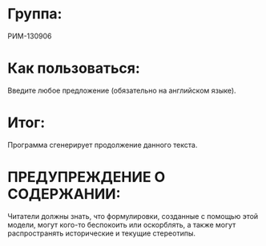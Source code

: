 # Группа: 
РИМ-130906
# Как пользоваться:
Введите любое предложение (обязательно на английском языке).
# Итог:
Программа сгенерирует продолжение данного текста.
# ПРЕДУПРЕЖДЕНИЕ О СОДЕРЖАНИИ: 
Читатели должны знать, что формулировки, созданные с помощью этой модели, могут кого-то беспокоить или оскорблять, а также могут распространять исторические и текущие стереотипы.
